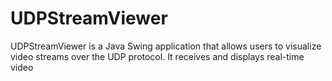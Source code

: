 # UDPStreamViewer
UDPStreamViewer is a Java Swing application that allows users to visualize video streams over the UDP protocol. It receives and displays real-time video
